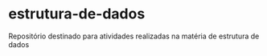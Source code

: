 # estrutura-de-dados
Repositório destinado para atividades realizadas na matéria de estrutura de dados 
